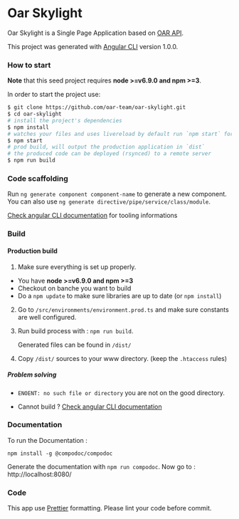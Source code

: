 # Oar Skylight

Oar Skylight is a Single Page Application based on [OAR API](oar.imag.fr/docs/latest/user/api.html).

This project was generated with [Angular CLI](https://github.com/angular/angular-cli) version 1.0.0.

### How to start
**Note** that this seed project requires  **node >=v6.9.0 and npm >=3**.

In order to start the project use:
```bash
$ git clone https://github.com/oar-team/oar-skylight.git
$ cd oar-skylight
# install the project's dependencies
$ npm install
# watches your files and uses livereload by default run `npm start` for a dev server. Navigate to `http://localhost:4200/`. The app will automatically reload if you change any of the source files.
$ npm start
# prod build, will output the production application in `dist`
# the produced code can be deployed (rsynced) to a remote server
$ npm run build
```

### Code scaffolding

Run `ng generate component component-name` to generate a new component. You can also use `ng generate directive/pipe/service/class/module`.

[Check angular CLI documentation](https://github.com/angular/angular-cli/wiki/build) for tooling informations

### Build


#### Production build

1) Make sure everything is set up properly.
- You have **node >=v6.9.0 and npm >=3**
- Checkout on banche you want to build
- Do a `npm update` to make sure libraries are up to date (or `npm install`)

2) Go to `/src/environments/environment.prod.ts` and make sure constants are well configured.

3) Run build process with :  `npm run build`.

    Generated files can be found in `/dist/`

4) Copy `/dist/` sources to your www directory. (keep the `.htaccess` rules)

##### Problem solving

- `ENOENT: no such file or directory` you are not on the good directory. 

- Cannot build ? [Check angular CLI documentation](https://github.com/angular/angular-cli/wiki/build)

### Documentation 

To run the Documentation :

`npm install -g @compodoc/compodoc`

Generate the documentation with `npm run compodoc`. Now go to : http://localhost:8080/

### Code

This app use [Prettier](https://github.com/prettier/prettier) formatting. Please lint your code before commit.